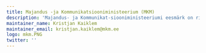 ```yaml
---
title: Majandus -ja Kommunikatsiooniministeerium (MKM)
description: 'Majandus- ja Kommunikat-siooniministeeriumi eesmärk on riigi majanduspoliitika väljatöötamise, elluviimise ja tulemuste hindamise kaudu luua tingimused Eesti majanduse konkurentsivõime kasvuks ning tasakaalustatud ja jätkusuutlikuks arenguks.'
maintainer_name: Kristjan Kaiklem
maintainer_email: kristjan.kaiklem@mkm.ee
logo: mkm.PNG
twitter: ''
---
```

